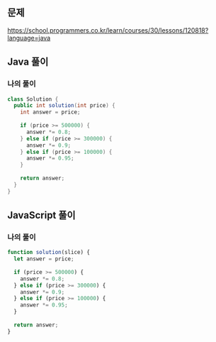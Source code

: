 ## 문제
https://school.programmers.co.kr/learn/courses/30/lessons/120818?language=java

## Java 풀이
### 나의 풀이
```java
class Solution {
  public int solution(int price) {
    int answer = price;
    
    if (price >= 500000) {
      answer *= 0.8;
    } else if (price >= 300000) {
      answer *= 0.9;
    } else if (price >= 100000) {
      answer *= 0.95;
    }
    
    return answer;
  }
}
```

## JavaScript 풀이
### 나의 풀이
```javascript
function solution(slice) {
  let answer = price;
  
  if (price >= 500000) {
    answer *= 0.8;
  } else if (price >= 300000) {
    answer *= 0.9;
  } else if (price >= 100000) {
    answer *= 0.95;
  }
  
  return answer;
}
```
